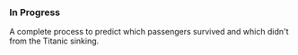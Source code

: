 ### In Progress

A complete process to predict which passengers survived and which didn't from the Titanic sinking.
